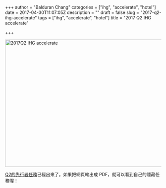 +++
author = "Balduran Chang"
categories = ["ihg", "accelerate", "hotel"]
date = 2017-04-30T11:07:05Z
description = ""
draft = false
slug = "2017-q2-ihg-accelerate"
tags = ["ihg", "accelerate", "hotel"]
title = "2017 Q2 IHG accelerate"

+++


<a data-flickr-embed="true"  href="https://www.flickr.com/photos/balduran/34235017891/in/dateposted/" title="2017Q2 IHG accelerate"><img src="https://c1.staticflickr.com/5/4189/34235017891_f8f9d28eba_z.jpg" width="640" height="409" alt="2017Q2 IHG accelerate"></a><script async src="//embedr.flickr.com/assets/client-code.js" charset="utf-8"></script>

[Q2的先行者任務](https://www.ihg.com/content/us/en/offers/q2accelerate2017/dashboard)已經出來了。如果把網頁輸出成 PDF，就可以看到自己的隱藏任務喔！

